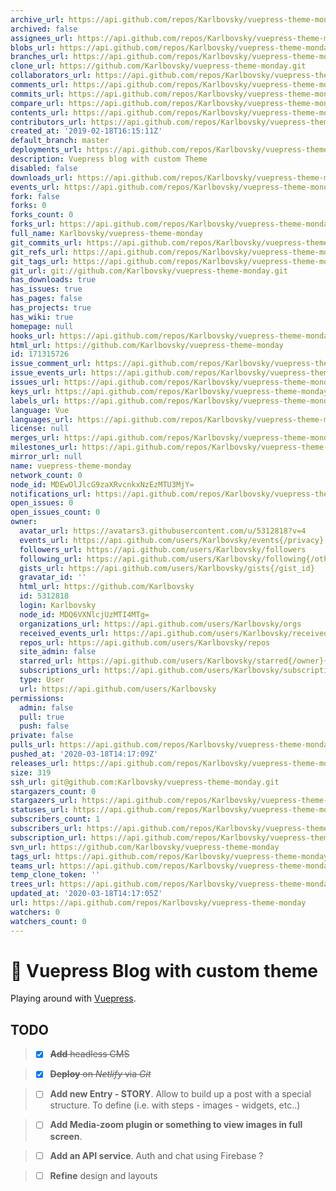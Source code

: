 ```yaml
---
archive_url: https://api.github.com/repos/Karlbovsky/vuepress-theme-monday/{archive_format}{/ref}
archived: false
assignees_url: https://api.github.com/repos/Karlbovsky/vuepress-theme-monday/assignees{/user}
blobs_url: https://api.github.com/repos/Karlbovsky/vuepress-theme-monday/git/blobs{/sha}
branches_url: https://api.github.com/repos/Karlbovsky/vuepress-theme-monday/branches{/branch}
clone_url: https://github.com/Karlbovsky/vuepress-theme-monday.git
collaborators_url: https://api.github.com/repos/Karlbovsky/vuepress-theme-monday/collaborators{/collaborator}
comments_url: https://api.github.com/repos/Karlbovsky/vuepress-theme-monday/comments{/number}
commits_url: https://api.github.com/repos/Karlbovsky/vuepress-theme-monday/commits{/sha}
compare_url: https://api.github.com/repos/Karlbovsky/vuepress-theme-monday/compare/{base}...{head}
contents_url: https://api.github.com/repos/Karlbovsky/vuepress-theme-monday/contents/{+path}
contributors_url: https://api.github.com/repos/Karlbovsky/vuepress-theme-monday/contributors
created_at: '2019-02-18T16:15:11Z'
default_branch: master
deployments_url: https://api.github.com/repos/Karlbovsky/vuepress-theme-monday/deployments
description: Vuepress blog with custom Theme
disabled: false
downloads_url: https://api.github.com/repos/Karlbovsky/vuepress-theme-monday/downloads
events_url: https://api.github.com/repos/Karlbovsky/vuepress-theme-monday/events
fork: false
forks: 0
forks_count: 0
forks_url: https://api.github.com/repos/Karlbovsky/vuepress-theme-monday/forks
full_name: Karlbovsky/vuepress-theme-monday
git_commits_url: https://api.github.com/repos/Karlbovsky/vuepress-theme-monday/git/commits{/sha}
git_refs_url: https://api.github.com/repos/Karlbovsky/vuepress-theme-monday/git/refs{/sha}
git_tags_url: https://api.github.com/repos/Karlbovsky/vuepress-theme-monday/git/tags{/sha}
git_url: git://github.com/Karlbovsky/vuepress-theme-monday.git
has_downloads: true
has_issues: true
has_pages: false
has_projects: true
has_wiki: true
homepage: null
hooks_url: https://api.github.com/repos/Karlbovsky/vuepress-theme-monday/hooks
html_url: https://github.com/Karlbovsky/vuepress-theme-monday
id: 171315726
issue_comment_url: https://api.github.com/repos/Karlbovsky/vuepress-theme-monday/issues/comments{/number}
issue_events_url: https://api.github.com/repos/Karlbovsky/vuepress-theme-monday/issues/events{/number}
issues_url: https://api.github.com/repos/Karlbovsky/vuepress-theme-monday/issues{/number}
keys_url: https://api.github.com/repos/Karlbovsky/vuepress-theme-monday/keys{/key_id}
labels_url: https://api.github.com/repos/Karlbovsky/vuepress-theme-monday/labels{/name}
language: Vue
languages_url: https://api.github.com/repos/Karlbovsky/vuepress-theme-monday/languages
license: null
merges_url: https://api.github.com/repos/Karlbovsky/vuepress-theme-monday/merges
milestones_url: https://api.github.com/repos/Karlbovsky/vuepress-theme-monday/milestones{/number}
mirror_url: null
name: vuepress-theme-monday
network_count: 0
node_id: MDEwOlJlcG9zaXRvcnkxNzEzMTU3MjY=
notifications_url: https://api.github.com/repos/Karlbovsky/vuepress-theme-monday/notifications{?since,all,participating}
open_issues: 0
open_issues_count: 0
owner:
  avatar_url: https://avatars3.githubusercontent.com/u/5312818?v=4
  events_url: https://api.github.com/users/Karlbovsky/events{/privacy}
  followers_url: https://api.github.com/users/Karlbovsky/followers
  following_url: https://api.github.com/users/Karlbovsky/following{/other_user}
  gists_url: https://api.github.com/users/Karlbovsky/gists{/gist_id}
  gravatar_id: ''
  html_url: https://github.com/Karlbovsky
  id: 5312818
  login: Karlbovsky
  node_id: MDQ6VXNlcjUzMTI4MTg=
  organizations_url: https://api.github.com/users/Karlbovsky/orgs
  received_events_url: https://api.github.com/users/Karlbovsky/received_events
  repos_url: https://api.github.com/users/Karlbovsky/repos
  site_admin: false
  starred_url: https://api.github.com/users/Karlbovsky/starred{/owner}{/repo}
  subscriptions_url: https://api.github.com/users/Karlbovsky/subscriptions
  type: User
  url: https://api.github.com/users/Karlbovsky
permissions:
  admin: false
  pull: true
  push: false
private: false
pulls_url: https://api.github.com/repos/Karlbovsky/vuepress-theme-monday/pulls{/number}
pushed_at: '2020-03-18T14:17:09Z'
releases_url: https://api.github.com/repos/Karlbovsky/vuepress-theme-monday/releases{/id}
size: 319
ssh_url: git@github.com:Karlbovsky/vuepress-theme-monday.git
stargazers_count: 0
stargazers_url: https://api.github.com/repos/Karlbovsky/vuepress-theme-monday/stargazers
statuses_url: https://api.github.com/repos/Karlbovsky/vuepress-theme-monday/statuses/{sha}
subscribers_count: 1
subscribers_url: https://api.github.com/repos/Karlbovsky/vuepress-theme-monday/subscribers
subscription_url: https://api.github.com/repos/Karlbovsky/vuepress-theme-monday/subscription
svn_url: https://github.com/Karlbovsky/vuepress-theme-monday
tags_url: https://api.github.com/repos/Karlbovsky/vuepress-theme-monday/tags
teams_url: https://api.github.com/repos/Karlbovsky/vuepress-theme-monday/teams
temp_clone_token: ''
trees_url: https://api.github.com/repos/Karlbovsky/vuepress-theme-monday/git/trees{/sha}
updated_at: '2020-03-18T14:17:05Z'
url: https://api.github.com/repos/Karlbovsky/vuepress-theme-monday
watchers: 0
watchers_count: 0
---
```


# :construction: Vuepress Blog with custom theme

Playing around with [Vuepress](https://vuepress.vuejs.org/).

## TODO

> - [x] ~~**Add** headless CMS~~

> - [x] ~~**Deploy** on _Netlify_ via _Git_~~

> - [ ] **Add new Entry - STORY**. Allow to build up a post with a special structure. To define (i.e. with steps - images - widgets, etc..)

> - [ ] **Add Media-zoom plugin or something to view images in full screen**.

> - [ ] **Add an API service**. Auth and chat using Firebase ?

> - [ ] **Refine** design and layouts
